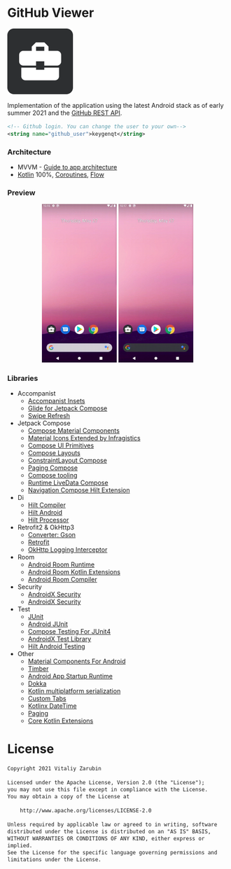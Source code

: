 GitHub Viewer
===================

![picture](data/preview.png)

Implementation of the application using the latest Android stack as of early summer 2021 and the [GitHub REST API](https://docs.github.com/en/rest).

```xml
<!-- Github login. You can change the user to your own-->
<string name="github_user">keygenqt</string>
```

### Architecture

* MVVM - [Guide to app architecture](https://developer.android.com/jetpack/guide)
* [Kotlin](https://kotlinlang.org/) 100%, [Coroutines](https://github.com/Kotlin/kotlinx.coroutines),
  [Flow](https://kotlinlang.org/docs/flow.html)

### Preview

<p align="center">
<img src="data/vokoscreen-2021-05-27_10-15-23.gif" width="34%"/>
<img src="data/vokoscreen-2021-05-27_10-17-04.gif" width="34%"/>
</p>

### Libraries

* Accompanist
    * [Accompanist Insets](https://github.com/google/accompanist)
    * [Glide for Jetpack Compose](https://google.github.io/accompanist/glide/)
    * [Swipe Refresh](https://google.github.io/accompanist/swiperefresh/)
* Jetpack Compose
    * [Compose Material Components](https://mvnrepository.com/artifact/androidx.compose.material/material)
    * [Material Icons Extended by Infragistics](https://github.com/IgniteUI/material-icons-extended)
    * [Compose UI Primitives](https://developer.android.com/jetpack/androidx/releases/compose-ui)
    * [Compose Layouts](https://mvnrepository.com/artifact/androidx.compose.foundation/foundation-layout)
    * [ConstraintLayout Compose](https://developer.android.com/jetpack/androidx/releases/constraintlayout)
    * [Paging Compose](https://developer.android.com/jetpack/androidx/releases/paging)
    * [Compose tooling](https://developer.android.com/jetpack/compose/tooling)
    * [Runtime LiveData Compose](https://developer.android.com/jetpack/androidx/releases/compose-runtime#declaring_dependencies)
    * [Navigation Compose Hilt Extension](https://mvnrepository.com/artifact/androidx.hilt/hilt-navigation-compose)
* Di
    * [Hilt Compiler](https://developer.android.com/training/dependency-injection/hilt-jetpack#workmanager)
    * [Hilt Android](https://mvnrepository.com/artifact/com.google.dagger/hilt-android)
    * [Hilt Processor](https://mvnrepository.com/artifact/com.google.dagger/hilt-compiler)
* Retrofit2 & OkHttp3
    * [Converter: Gson](https://mvnrepository.com/artifact/com.squareup.retrofit2/converter-gson)
    * [Retrofit](https://mvnrepository.com/artifact/com.squareup.retrofit2/retrofit)
    * [OkHttp Logging Interceptor](https://mvnrepository.com/artifact/com.squareup.okhttp3/logging-interceptor)
* Room
    * [Android Room Runtime](https://mvnrepository.com/artifact/androidx.room/room-runtime)
    * [Android Room Kotlin Extensions](https://mvnrepository.com/artifact/androidx.room/room-ktx)
    * [Android Room Compiler](https://mvnrepository.com/artifact/androidx.room/room-compiler)
* Security
    * [AndroidX Security](https://mvnrepository.com/artifact/androidx.security/security-crypto)
    * [AndroidX Security](https://mvnrepository.com/artifact/androidx.security/security-identity-credential)
* Test
    * [JUnit](https://mvnrepository.com/artifact/junit/junit)
    * [Android JUnit](https://mvnrepository.com/artifact/androidx.test.ext/junit)
    * [Compose Testing For JUnit4](https://mvnrepository.com/artifact/androidx.compose.ui/ui-test-junit4)
    * [AndroidX Test Library](https://mvnrepository.com/artifact/androidx.test.espresso/espresso-core)
    * [Hilt Android Testing](https://mvnrepository.com/artifact/com.google.dagger/hilt-android-testing)
* Other
    * [Material Components For Android](https://mvnrepository.com/artifact/com.google.android.material/material)
    * [Timber](https://mvnrepository.com/artifact/com.jakewharton.timber/timber)
    * [Android App Startup Runtime](https://mvnrepository.com/artifact/androidx.startup/startup-runtime)
    * [Dokka](https://github.com/Kotlin/dokka)
    * [Kotlin multiplatform serialization](https://github.com/Kotlin/kotlinx.serialization)
    * [Custom Tabs]( https://developer.chrome.com/docs/android/custom-tabs/overview/)
    * [Kotlinx DateTime](https://github.com/Kotlin/kotlinx-datetime)
    * [Paging](https://developer.android.com/jetpack/androidx/releases/paging)
    * [Core Kotlin Extensions](https://developer.android.com/kotlin/ktx#core)

# License

```
Copyright 2021 Vitaliy Zarubin

Licensed under the Apache License, Version 2.0 (the "License");
you may not use this file except in compliance with the License.
You may obtain a copy of the License at

    http://www.apache.org/licenses/LICENSE-2.0

Unless required by applicable law or agreed to in writing, software
distributed under the License is distributed on an "AS IS" BASIS,
WITHOUT WARRANTIES OR CONDITIONS OF ANY KIND, either express or implied.
See the License for the specific language governing permissions and
limitations under the License.
```